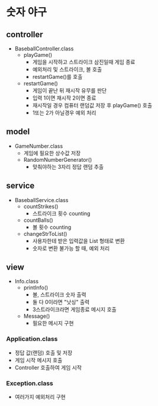# 숫자 야구

## controller
* BaseballController.class
  * playGame()
    * 게임을 시작하고 스트라이크 삼진일때 게임 종료
    * 예외처리 및 스트라이크, 볼 호출
    * restartGame()를 호출
  * restartGame()
    * 게임이 끝난 뒤 재시작 유무를 판단
    * 입력 1이면 재시작 2이면 종료
    * 재시작일 경우 컴퓨터 랜덤값 저장 후 playGame() 호출
    * 1또는 2가 아닐경우 예외 처리
   
 ## model
* GameNumber.class
  * 게임에 필요한 상수값 저장
  * RandomNumberGenerator()
    * 맞춰야하는 3자리 정답 랜덤 추출

## service
* BaseballService.class
  * countStrikes()
    * 스트라이크 횟수 counting
  * countBalls()
    * 볼 횟수 counting
  * changeStrToList()
    * 사용자한테 받은 입력값을 List<Integer> 형태로 변환
    * 숫자로 변환 불가능 할 때, 예외 처리
  
## view
* Info.class
  * printInfo()
    * 볼, 스트라이크 숫자 출력
    * 둘 다 0이라면 "낫싱" 출력
    * 3스트라이크라면 게임종료 메시지 호출
  * Message()
    * 필요한 메시지 구현


### Application.class
* 정답 값(랜덤) 호출 및 저장
* 게임 시작 메시지 호출
* Controller 호출하여 게임 시작

### Exception.class  
* 여러가지 예외처리 구현